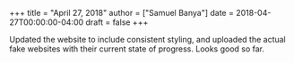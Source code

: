+++
title = "April 27, 2018"
author = ["Samuel Banya"]
date = 2018-04-27T00:00:00-04:00
draft = false
+++

Updated the website to include consistent styling, and uploaded the actual fake websites with their current
state of progress. Looks good so far.